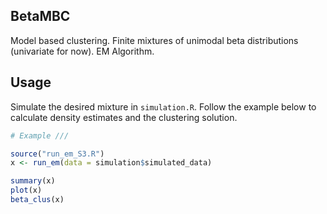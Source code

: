 BetaMBC
-----

Model based clustering.
Finite mixtures of unimodal beta distributions (univariate for now). 
EM Algorithm. 

Usage
-----

Simulate the desired mixture in `simulation.R`. 
Follow the example below to calculate density estimates and the clustering solution. 

```r
# Example ///

source("run_em_S3.R")
x <- run_em(data = simulation$simulated_data)

summary(x) 
plot(x)
beta_clus(x)

```


